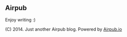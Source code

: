 ## Airpub

Enjoy writing :)

(C) 2014. Just another Airpub blog. Powered by [Airpub.io](http://airpub.io)


